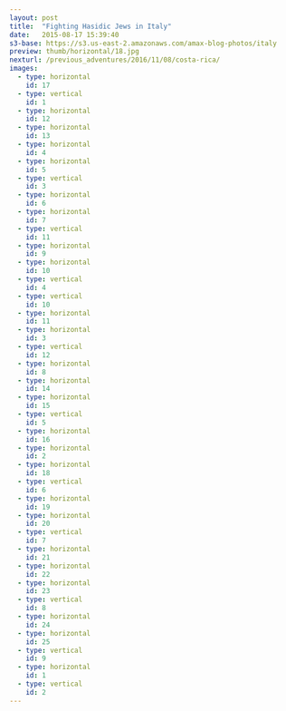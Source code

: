 ```yaml
---
layout: post
title:  "Fighting Hasidic Jews in Italy"
date:   2015-08-17 15:39:40
s3-base: https://s3.us-east-2.amazonaws.com/amax-blog-photos/italy
preview: thumb/horizontal/18.jpg
nexturl: /previous_adventures/2016/11/08/costa-rica/
images:
  - type: horizontal
    id: 17
  - type: vertical
    id: 1
  - type: horizontal
    id: 12
  - type: horizontal
    id: 13
  - type: horizontal
    id: 4
  - type: horizontal
    id: 5
  - type: vertical
    id: 3
  - type: horizontal
    id: 6
  - type: horizontal
    id: 7
  - type: vertical
    id: 11
  - type: horizontal
    id: 9
  - type: horizontal
    id: 10
  - type: vertical
    id: 4
  - type: vertical
    id: 10
  - type: horizontal
    id: 11
  - type: horizontal
    id: 3
  - type: vertical
    id: 12
  - type: horizontal
    id: 8
  - type: horizontal
    id: 14
  - type: horizontal
    id: 15
  - type: vertical
    id: 5
  - type: horizontal
    id: 16
  - type: horizontal
    id: 2
  - type: horizontal
    id: 18
  - type: vertical
    id: 6
  - type: horizontal
    id: 19
  - type: horizontal
    id: 20
  - type: vertical
    id: 7
  - type: horizontal
    id: 21
  - type: horizontal
    id: 22
  - type: horizontal
    id: 23
  - type: vertical
    id: 8
  - type: horizontal
    id: 24
  - type: horizontal
    id: 25
  - type: vertical
    id: 9
  - type: horizontal
    id: 1
  - type: vertical
    id: 2
---
```

